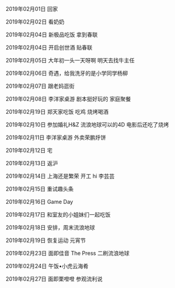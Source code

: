 2019年02月01日
回家

2019年02月02日
看奶奶

2019年02月04日
新极品吃饭
拿到春联

2019年02月04日
开启创世酒
贴春联


2019年02月05日
大年初一头一天呀啊
明天去找牛主任

2019年02月06日
奇遇，给我洗牙的是小学同学杨柳

2019年02月07日
跟老妈逛街

2019年02月08日
李洋家桌游
剧本挺好玩的
家庭聚餐

2019年02月19日
郑天家吃饭
吃鸡
烧烤喝酒

2019年02月10日
参加婚礼H&Z
流浪地球可以的4D
电影后还吃了烧烤

2019年02月11日
李洋家桌游
外卖荣鹏烀饼

2019年02月12日
宅

2019年02月13日
返沪

2019年02月14日
上海还是繁荣
开工
hi 李芸芸

2019年02月15日
重试趣头条

2019年02月16日
Game Day


2019年02月17日
和室友的小姐妹们一起吃饭

2019年02月18日
安排，周末流浪地球

2019年02月19日
恢复运动
元宵节

2019年02月23日
面即佳音
The Press
二刷流浪地球

2019年02月24日
午饭•小虎云海肴

2019年02月27日
面即栗噔噔
参观流利说